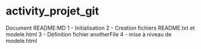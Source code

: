 # activity_projet_git 

Document README:MD 
1 - Initialisation
2 - Creation fichiers README.txt et modele.html
3 - Définition fichier anotherFile
4 - mise à niveau de modele.html

